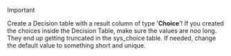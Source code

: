 > [!IMPORTANT]
> Create a Decision table with a result column of type '**Choice**'!
> If you created the choices inside the Decision Table, make sure the values are noo long. They end up getting truncated in the sys_choice table. If needed, change the default value to something short and unique.

